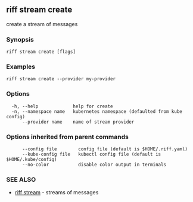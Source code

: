 ## riff stream create

create a stream of messages

### Synopsis

<todo>

```
riff stream create [flags]
```

### Examples

```
riff stream create --provider my-provider
```

### Options

```
  -h, --help             help for create
  -n, --namespace name   kubernetes namespace (defaulted from kube config)
      --provider name    name of stream provider
```

### Options inherited from parent commands

```
      --config file        config file (default is $HOME/.riff.yaml)
      --kube-config file   kubectl config file (default is $HOME/.kube/config)
      --no-color           disable color output in terminals
```

### SEE ALSO

* [riff stream](riff_stream.md)	 - streams of messages

